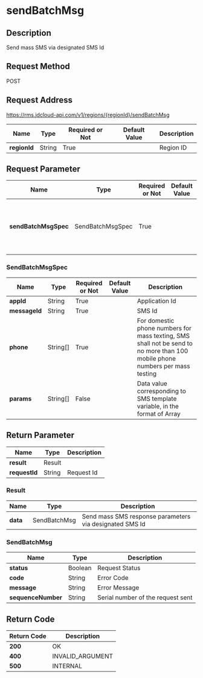 # sendBatchMsg


## Description
Send mass SMS via designated SMS Id

## Request Method
POST

## Request Address
https://rms.jdcloud-api.com/v1/regions/{regionId}/sendBatchMsg

|Name|Type|Required or Not|Default Value|Description|
|---|---|---|---|---|
|**regionId**|String|True| |Region ID|

## Request Parameter
|Name|Type|Required or Not|Default Value|Description|
|---|---|---|---|---|
|**sendBatchMsgSpec**|SendBatchMsgSpec|True| |Send mass SMS request parameters via designated SMS Id|

### SendBatchMsgSpec
|Name|Type|Required or Not|Default Value|Description|
|---|---|---|---|---|
|**appId**|String|True| |Application Id|
|**messageId**|String|True| |SMS Id|
|**phone**|String[]|True| |For domestic phone numbers for mass texting, SMS shall not be send to no more than 100 mobile phone numbers per mass testing|
|**params**|String[]|False| |Data value corresponding to SMS template variable, in the format of Array|

## Return Parameter
|Name|Type|Description|
|---|---|---|
|**result**|Result| |
|**requestId**|String|Request Id|

### Result
|Name|Type|Description|
|---|---|---|
|**data**|SendBatchMsg|Send mass SMS response parameters via designated SMS Id|
### SendBatchMsg
|Name|Type|Description|
|---|---|---|
|**status**|Boolean|Request Status|
|**code**|String|Error Code|
|**message**|String|Error Message|
|**sequenceNumber**|String|Serial number of the request sent|

## Return Code
|Return Code|Description|
|---|---|
|**200**|OK|
|**400**|INVALID_ARGUMENT|
|**500**|INTERNAL|
